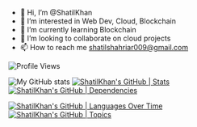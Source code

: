 - 👋 Hi, I’m @ShatilKhan
- 👀 I’m interested in Web Dev, Cloud, Blockchain
- 🌱 I’m currently learning Blockchain
- 💞️ I’m looking to collaborate on cloud projects
- 📫 How to reach me shatilshahriar009@gmail.com

![Profile Views](https://img.shields.io/github/followers/ShatilKhan?label=Profile%20Views&style=social)

![My GitHub stats](https://github-readme-stats.vercel.app/api?username=ShatilKhan&show_icons=true&theme=synthwave)
[![ShatilKhan's GitHub | Stats](https://stats.quine.sh/ShatilKhan/github?theme=dark)](https://quine.sh?utm_source=widgets&utm_campaign=ShatilKhan)
[![ShatilKhan's GitHub | Dependencies](https://stats.quine.sh/ShatilKhan/dependencies?theme=dark)](https://quine.sh?utm_source=widgets&utm_campaign=ShatilKhan)

[![ShatilKhan's GitHub | Languages Over Time](https://stats.quine.sh/ShatilKhan/languages-over-time?theme=dark)](https://quine.sh?utm_source=widgets&utm_campaign=ShatilKhan) [![ShatilKhan's GitHub | Topics](https://stats.quine.sh/ShatilKhan/topics-over-time?theme=dark)](https://quine.sh?utm_source=widgets&utm_campaign=ShatilKhan)
<!---
ShatilKhan/ShatilKhan is a ✨ special ✨ repository because its `README.md` (this file) appears on your GitHub profile.
You can click the Preview link to take a look at your changes.
--->
